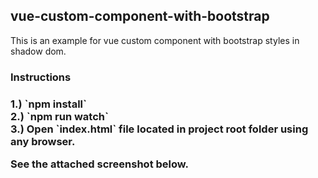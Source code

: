 <h2>vue-custom-component-with-bootstrap</h2> 
This is an example for vue custom component with bootstrap styles in shadow dom.

<h3>Instructions<h3>
1.) `npm install` <br>
2.) `npm run watch` <br>
3.) Open `index.html` file located in project root folder using any browser.

See the attached screenshot below.
